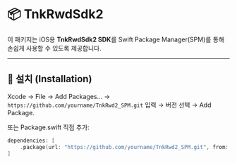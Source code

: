 # 📦 TnkRwdSdk2

이 패키지는 iOS용 **TnkRwdSdk2 SDK**를 Swift Package Manager(SPM)를 통해 손쉽게 사용할 수 있도록 제공합니다.

---

## 🔧 설치 (Installation)

Xcode → File → Add Packages… →  
`https://github.com/yourname/TnkRwd2_SPM.git` 입력 → 버전 선택 → Add Package.

또는 Package.swift 직접 추가:

```swift
dependencies: [
    .package(url: "https://github.com/yourname/TnkRwd2_SPM.git", from: "1.0.0")
]

